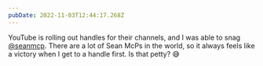 ```yaml
---
pubDate: 2022-11-03T12:44:17.268Z
---
```


YouTube is rolling out handles for their channels, and I was able to snag
[@seanmcp](https://youtube.com/@seanmcp). There are a lot of Sean McPs in the
world, so it always feels like a victory when I get to a handle first. Is that
petty? 😅
